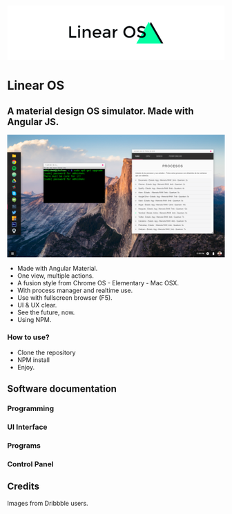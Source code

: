 ![alt tag](https://raw.githubusercontent.com/eladiomejias/LinearOS/master/public/css/images/Logo.png?token=AOKf0yY-m0qO6TuDx58yEpmZIq6sih5sks5Yd64hwA%3D%3D)
# Linear OS

## A material design OS simulator. Made with Angular JS.

![alt tag](https://raw.githubusercontent.com/eladiomejias/LinearOS/95dc9c7af169b8ba6522ce7565e2b03575420a0f/public/css/images/Wallp.png?token=AOKf00CyBz_EgYSca6XTveHHly2GMhhKks5Yeab1wA%3D%3D)

- Made with Angular Material.
- One view, multiple actions.
- A fusion style from Chrome OS - Elementary - Mac OSX.
- With process manager and realtime use.
- Use with fullscreen browser (F5).
- UI & UX clear.
- See the future, now.
- Using NPM.


### How to use?

- Clone the repository
- NPM install
- Enjoy.

## Software documentation


### Programming


### UI Interface


### Programs


### Control Panel


## Credits

Images from Dribbble users.

